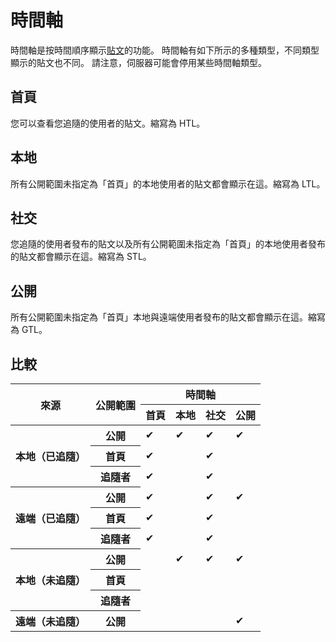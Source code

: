# 時間軸

時間軸是按時間順序顯示[貼文](/docs/for-users/features/note/)的功能。
時間軸有如下所示的多種類型，不同類型顯示的貼文也不同。
請注意，伺服器可能會停用某些時間軸類型。

## 首頁

您可以查看您追隨的使用者的貼文。縮寫為 HTL。

## 本地

所有公開範圍未指定為「首頁」的本地使用者的貼文都會顯示在這。縮寫為 LTL。

## 社交

您追隨的使用者發布的貼文以及所有公開範圍未指定為「首頁」的本地使用者發布的貼文都會顯示在這。縮寫為 STL。

## 公開

所有公開範圍未指定為「首頁」本地與遠端使用者發布的貼文都會顯示在這。縮寫為 GTL。

## 比較

<table>
    <thead>
        <tr>
            <th scope="col" rowspan="2">來源</th>
            <th scope="col" rowspan="2">公開範圍</th>
            <th scope="col" colspan="4">時間軸</th>
        </tr>
        <tr>
            <th scope="col">首頁</th>
            <th scope="col">本地</th>
            <th scope="col">社交</th>
            <th scope="col">公開</th>
        </tr>
    </thead>
    <tbody>
        <tr>
            <th scope="row" rowspan="3">本地（已追隨）</th>
            <th scope="row">公開</th>
            <td>✔</td>
            <td>✔</td>
            <td>✔</td>
            <td>✔</td>
        </tr>
        <tr>
            <th scope="row">首頁</th>
            <td>✔</td>
            <td></td>
            <td>✔</td>
            <td></td>
        </tr>
        <tr>
            <th scope="row">追隨者</th>
            <td>✔</td>
            <td></td>
            <td>✔</td>
            <td></td>
        </tr>
        <tr>
            <th scope="row" rowspan="3">遠端（已追隨）</th>
            <th scope="row">公開</th>
            <td>✔</td>
            <td></td>
            <td>✔</td>
            <td>✔</td>
        </tr>
        <tr>
            <th scope="row">首頁</th>
            <td>✔</td>
            <td></td>
            <td>✔</td>
            <td></td>
        </tr>
        <tr>
            <th scope="row">追隨者</th>
            <td>✔</td>
            <td></td>
            <td>✔</td>
            <td></td>
        </tr>
        <tr>
            <th scope="row" rowspan="3">本地（未追隨）</th>
            <th scope="row">公開</th>
            <td></td>
            <td>✔</td>
            <td>✔</td>
            <td>✔</td>
        </tr>
        <tr>
            <th scope="row">首頁</th>
            <td></td>
            <td></td>
            <td></td>
            <td></td>
        </tr>
        <tr>
            <th scope="row">追隨者</th>
            <td></td>
            <td></td>
            <td></td>
            <td></td>
        </tr>
        <tr>
            <th scope="row">遠端（未追隨）</th>
            <th scope="row">公開</th>
            <td></td>
            <td></td>
            <td></td>
            <td>✔</td>
        </tr>
    </tbody>
</table>
